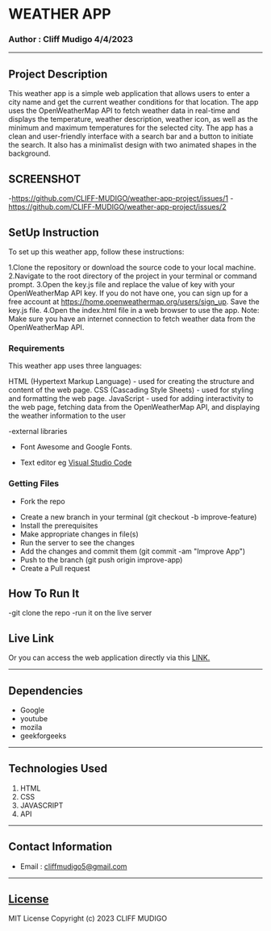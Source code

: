 # WEATHER APP

### Author : Cliff Mudigo 4/4/2023
****
## Project Description
This weather app is a simple web application that allows users to enter a city name and get the current weather conditions for that location. The app uses the OpenWeatherMap API to fetch weather data in real-time and displays the temperature, weather description, weather icon, as well as the minimum and maximum temperatures for the selected city. The app has a clean and user-friendly interface with a search bar and a button to initiate the search. It also has a minimalist design with two animated shapes in the background.

## SCREENSHOT
-https://github.com/CLIFF-MUDIGO/weather-app-project/issues/1
-https://github.com/CLIFF-MUDIGO/weather-app-project/issues/2



## SetUp Instruction
To set up this weather app, follow these instructions:

1.Clone the repository or download the source code to your local machine.
2.Navigate to the root directory of the project in your terminal or command prompt.
3.Open the key.js file and replace the value of key with your OpenWeatherMap API key. If you do not have one, you can sign up for a free account at https://home.openweathermap.org/users/sign_up.
Save the key.js file.
4.Open the index.html file in a web browser to use the app.
Note: Make sure you have an internet connection to fetch weather data from the OpenWeatherMap API.
### Requirements

This weather app uses three languages:

HTML (Hypertext Markup Language) - used for creating the structure and content of the web page.
CSS (Cascading Style Sheets) - used for styling and formatting the web page.
JavaScript - used for adding interactivity to the web page, fetching data from the OpenWeatherMap API, and displaying the weather information to the user

-external libraries 
   - Font Awesome and Google Fonts.

* Text editor eg [Visual Studio Code](https://code.visualstudio.com/download)



### Getting Files
* Fork the repo
- Create a new branch in your terminal (git checkout -b improve-feature)
- Install the prerequisites
- Make appropriate changes in file(s)
- Run the server to see the changes
- Add the changes and commit them (git commit -am "Improve App")
- Push to the branch (git push origin improve-app)
- Create a Pull request


## How To Run It
-git clone the repo 
-run it on the live server


## Live Link
Or you can access the web application directly via this [LINK.](link.com/)
*****
## Dependencies
- Google
- youtube
- mozila
- geekforgeeks
*****
## Technologies Used
1. HTML
2. CSS
3. JAVASCRIPT
4. API

*****
## Contact Information
* Email : cliffmudigo5@gmail.com
*****
## [License](LICENSE)
MIT License
Copyright (c) 2023 CLIFF MUDIGO
